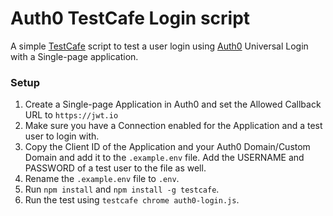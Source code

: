 # Auth0 TestCafe Login script

A simple [TestCafe](https://github.com/DevExpress/testcafe) script to test a user login using [Auth0](https://auth0.com/) Universal Login with a Single-page application.

### Setup
1. Create a Single-page Application in Auth0 and set the Allowed Callback URL to `https://jwt.io` 
2. Make sure you have a Connection enabled for the Application and a test user to login with.
3. Copy the Client ID of the Application and your Auth0 Domain/Custom Domain and add it to the `.example.env` file. Add the USERNAME and PASSWORD of a test user to the file as well.
4. Rename the `.example.env` file to `.env`.
5. Run `npm install` and `npm install -g testcafe`.
6. Run the test using `testcafe chrome auth0-login.js`.
